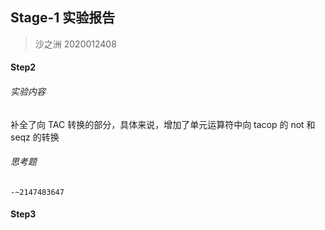## Stage-1 实验报告

> 沙之洲 2020012408

#### Step2

###### 实验内容

补全了向 TAC 转换的部分，具体来说，增加了单元运算符中向 tacop 的 not 和 seqz 的转换

###### 思考题

`-~2147483647`

#### Step3



